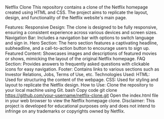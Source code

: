Netflix Clone
This repository contains a clone of the Netflix homepage created using HTML and CSS. The project aims to replicate the layout, design, and functionality of the Netflix website's main page.

Features:
Responsive Design: The clone is designed to be fully responsive, ensuring a consistent experience across various devices and screen sizes.
Navigation Bar: Includes a navigation bar with options to switch language and sign in.
Hero Section: The hero section features a captivating headline, subheadline, and a call-to-action button to encourage users to sign up.
Featured Content: Showcases images and descriptions of featured movies or shows, mimicking the layout of the original Netflix homepage.
FAQ Section: Provides answers to frequently asked questions with clickable icons for easy navigation.
Footer: Contains links to various sections such as Investor Relations, Jobs, Terms of Use, etc.
Technologies Used:
HTML: Used for structuring the content of the webpage.
CSS: Used for styling and layout to replicate the Netflix design.
How to Use:
Clone the repository to your local machine using Git.
bash
Copy code
git clone https://github.com/your-username/netflix-clone.git
Open the index.html file in your web browser to view the Netflix homepage clone.
Disclaimer:
This project is developed for educational purposes only and does not intend to infringe on any trademarks or copyrights owned by Netflix.
